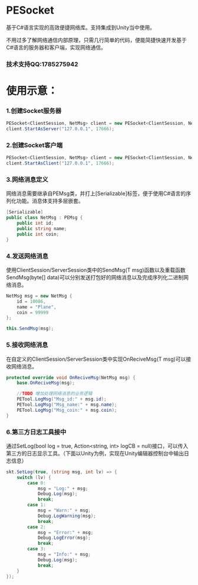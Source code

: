 # PESocket
基于C#语言实现的高效便捷网络库。支持集成到Unity当中使用。

不用过多了解网络通信内部原理，只需几行简单的代码，便能简捷快速开发基于C#语言的服务器和客户端，实现网络通信。

### 技术支持QQ:1785275942

# 使用示意：

### 1.创建Socket服务器
``` c#
PESocket<ClientSession, NetMsg> client = new PESocket<ClientSession, NetMsg>();
client.StartAsServer("127.0.0.1", 17666);
```

### 2.创建Socket客户端
``` c#
PESocket<ClientSession, NetMsg> client = new PESocket<ClientSession, NetMsg>();
client.StartAsClient("127.0.0.1", 17666);
```

### 3.网络消息定义
网络消息需要继承自PEMsg类，并打上[Serializable]标签，便于使用C#语言的序列化功能。消息体支持多层嵌套。
``` c#
[Serializable]
public class NetMsg : PEMsg {
    public int id;
    public string name;
    public int coin;
}
```

### 4.发送网络消息
使用ClientSession/ServerSession类中的SendMsg(T msg)函数以及重载函数SendMsg(byte[] data)可以分别发送打包好的网络消息以及完成序列化二进制网络消息。
``` c#
NetMsg msg = new NetMsg {
    id = 10086,
    name = "Plane",
    coin = 99999
};

this.SendMsg(msg);
```

### 5.接收网络消息
在自定义的ClientSession/ServerSession类中实现OnReciveMsg(T msg)可以接收网络消息。
``` c#
protected override void OnReciveMsg(NetMsg msg) {
    base.OnReciveMsg(msg);

    //TODO 增加处理网络消息的业务逻辑
    PETool.LogMsg("Msg_id:" + msg.id);
    PETool.LogMsg("Msg_name:" + msg.name);
    PETool.LogMsg("Msg_coin:" + msg.coin);
}
```

### 6.第三方日志工具接中
通过SetLog(bool log = true, Action<string, int> logCB = null)接口，可以传入第三方的日志显示工具。（下面以Unity为例，实现在Unity编辑器控制台中输出日志信息）
``` c#
skt.SetLog(true, (string msg, int lv) => {
    switch (lv) {
        case 0:
            msg = "Log:" + msg;
            Debug.Log(msg);
            break;
        case 1:
            msg = "Warn:" + msg;
            Debug.LogWarning(msg);
            break;
        case 2:
            msg = "Error:" + msg;
            Debug.LogError(msg);
            break;
        case 3:
            msg = "Info:" + msg;
            Debug.Log(msg);
            break;
    }
});
```
